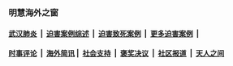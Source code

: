 
### 明慧海外之窗

####  [武汉肺炎](indexes/365.md?t=06111200) &nbsp;|&nbsp;  [迫害案例综述](indexes/328.md?t=06111200) &nbsp;|&nbsp; [迫害致死案例](indexes/277.md?t=06111200)  &nbsp;|&nbsp; [更多迫害案例](indexes/81.md?t=06111200)  &nbsp;|&nbsp; 
####  [时事评论](indexes/19.md?t=06111200) &nbsp;|&nbsp; [海外简讯](indexes/245.md?t=06111200)&nbsp;|&nbsp;  [社会支持](indexes/140.md?t=06111200) &nbsp;|&nbsp; [褒奖决议](indexes/282.md?t=06111200) &nbsp;|&nbsp; [社区报道](indexes/91.md?t=06111200)  &nbsp;|&nbsp; [天人之间](indexes/78.md?t=06111200) 

